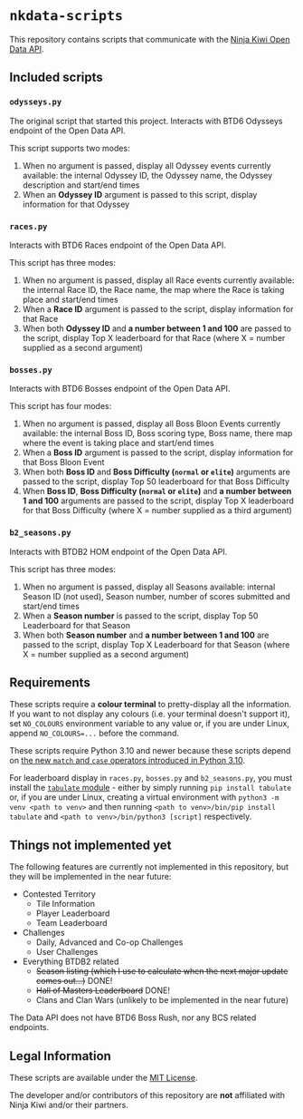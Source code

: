 # `nkdata-scripts`
This repository contains scripts that communicate with the [Ninja Kiwi Open Data API](https://data.ninjakiwi.com/).

## Included scripts

### `odysseys.py`
The original script that started this project. Interacts with BTD6 Odysseys endpoint of the Open Data API.

This script supports two modes:
1. When no argument is passed, display all Odyssey events currently available: the internal Odyssey ID, the Odyssey name, the Odyssey description and start/end times
2. When an **Odyssey ID** argument is passed to this script, display information for that Odyssey

### `races.py`
Interacts with BTD6 Races endpoint of the Open Data API.

This script has three modes:
1. When no argument is passed, display all Race events currently available: the internal Race ID, the Race name, the map where the Race is taking place and start/end times
2. When a **Race ID** argument is passed to the script, display information for that Race
3. When both **Odyssey ID** and **a number between 1 and 100** are passed to the script, display Top X leaderboard for that Race (where X = number supplied as a second argument)

### `bosses.py`
Interacts with BTD6 Bosses endpoint of the Open Data API.

This script has four modes:
1. When no argument is passed, display all Boss Bloon Events currently available: the internal Boss ID, Boss scoring type, Boss name, there map where the event is taking place and start/end times
2. When a **Boss ID** argument is passed to the script, display information for that Boss Bloon Event
3. When both **Boss ID** and **Boss Difficulty (`normal` or `elite`)** arguments are passed to the script, display Top 50 leaderboard for that Boss Difficulty
4. When **Boss ID**, **Boss Difficulty (`normal` or `elite`)** and **a number between 1 and 100** arguments are passed to the script, display Top X leaderboard for that Boss Difficulty (where X = number supplied as a third argument)

### `b2_seasons.py`
Interacts with BTDB2 HOM endpoint of the Open Data API.

This script has three modes:
1. When no argument is passed, display all Seasons available: internal Season ID (not used), Season number, number of scores submitted and start/end times
2. When a **Season number** is passed to the script, display Top 50 Leaderboard for that Season
2. When both **Season number** and **a number between 1 and 100** are passed to the script, display Top X Leaderboard for that Season (where X = number supplied as a second argument)

## Requirements

These scripts require a **colour terminal** to pretty-display all the information. If you want to not display any colours (i.e. your terminal doesn't support it), set `NO_COLOURS` environment variable to any value or, if you are under Linux, append `NO_COLOURS=...` before the command.

These scripts require Python 3.10 and newer because these scripts depend on [the new `match` and `case` operators introduced in Python 3.10](https://docs.python.org/3/whatsnew/3.10.html#pep-634-structural-pattern-matching).

For leaderboard display in `races.py`, `bosses.py` and `b2_seasons.py`, you must install the [`tabulate` module](https://pypi.org/project/tabulate/) - either by simply running `pip install tabulate` or, if you are under Linux, creating a virtual environment with `python3 -m venv <path to venv>` and then running `<path to venv>/bin/pip install tabulate` and `<path to venv>/bin/python3 [script]` respectively.

## Things not implemented yet

The following features are currently not implemented in this repository, but they will be implemented in the near future:

* Contested Territory
  - Tile Information
  - Player Leaderboard
  - Team Leaderboard
* Challenges
  - Daily, Advanced and Co-op Challenges
  - User Challenges
* Everything BTDB2 related
  - ~~Season listing (which I use to calculate when the next major update comes out...)~~ DONE!
  - ~~Hall of Masters Leaderboard~~ DONE!
  - Clans and Clan Wars (unlikely to be implemented in the near future)

The Data API does not have BTD6 Boss Rush, nor any BCS related endpoints.

## Legal Information

These scripts are available under the [MIT License](LICENSE).

The developer and/or contributors of this repository are **not** affiliated with Ninja Kiwi and/or their partners.
